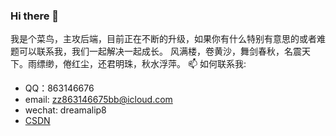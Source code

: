 ### Hi there 👋
我是个菜鸟，主攻后端，目前正在不断的升级，如果你有什么特别有意思的或者难题可以联系我，我们一起解决一起成长。
风满楼，卷黄沙，舞剑春秋，名震天下。雨缥缈，倦红尘，还君明珠，秋水浮萍。
📫 如何联系我: 
  - QQ：863146676
  - email: zz863146675bb@icloud.com
  - wechat: dreamalip8
  - [CSDN](https://blog.csdn.net/qwe86314)
<!--
**zhoubiao188/zhoubiao188** is a ✨ _special_ ✨ repository because its `README.md` (this file) appears on your GitHub profile.

Here are some ideas to get you started:

- 🔭 I’m currently working on ...
- 🌱 I’m currently learning ...
- 👯 I’m looking to collaborate on ...
- 🤔 I’m looking for help with ...
- 💬 Ask me about ...
- 📫 How to reach me: ...
- 😄 Pronouns: ...
- ⚡ Fun fact: ...
-->
